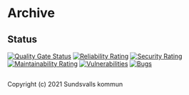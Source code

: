 # Archive

## Status

[![Quality Gate Status](https://sonarcloud.io/api/project_badges/measure?project=Sundsvallskommun_api-service-archive&metric=alert_status)](https://sonarcloud.io/summary/overall?id=Sundsvallskommun_api-service-archive)
[![Reliability Rating](https://sonarcloud.io/api/project_badges/measure?project=Sundsvallskommun_api-service-archive&metric=reliability_rating)](https://sonarcloud.io/summary/overall?id=Sundsvallskommun_api-service-archive)
[![Security Rating](https://sonarcloud.io/api/project_badges/measure?project=Sundsvallskommun_api-service-archive&metric=security_rating)](https://sonarcloud.io/summary/overall?id=Sundsvallskommun_api-service-archive)
[![Maintainability Rating](https://sonarcloud.io/api/project_badges/measure?project=Sundsvallskommun_api-service-archive&metric=sqale_rating)](https://sonarcloud.io/summary/overall?id=Sundsvallskommun_api-service-archive)
[![Vulnerabilities](https://sonarcloud.io/api/project_badges/measure?project=Sundsvallskommun_api-service-archive&metric=vulnerabilities)](https://sonarcloud.io/summary/overall?id=Sundsvallskommun_api-service-archive)
[![Bugs](https://sonarcloud.io/api/project_badges/measure?project=Sundsvallskommun_api-service-archive&metric=bugs)](https://sonarcloud.io/summary/overall?id=Sundsvallskommun_api-service-archive)

## 
Copyright (c) 2021 Sundsvalls kommun
